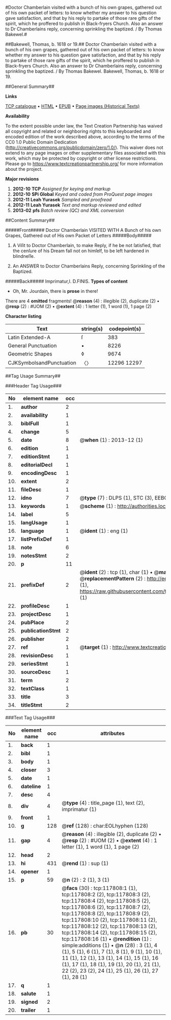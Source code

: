 #Doctor Chamberlain visited with a bunch of his own grapes, gathered out of his own packet of letters: to know whether my answer to his question gave satisfaction, and that by his reply to partake of those rare gifts of the spirit, which he proffered to publish in Black-fryers Church. Also an answer to Dr Chamberlains reply, concerning sprinkling the baptized. / By Thomas Bakewel.#

##Bakewell, Thomas, b. 1618 or 19.##
Doctor Chamberlain visited with a bunch of his own grapes, gathered out of his own packet of letters: to know whether my answer to his question gave satisfaction, and that by his reply to partake of those rare gifts of the spirit, which he proffered to publish in Black-fryers Church. Also an answer to Dr Chamberlains reply, concerning sprinkling the baptized. / By Thomas Bakewel.
Bakewell, Thomas, b. 1618 or 19.

##General Summary##

**Links**

[TCP catalogue](http://www.ota.ox.ac.uk/tcp/)  • 
[HTML](http://tei.it.ox.ac.uk/tcp/Texts-HTML/free/A77/A77749.html)  • 
[EPUB](http://tei.it.ox.ac.uk/tcp/Texts-EPUB/free/A77/A77749.epub) • 
[Page images (Historical Texts)](https://historicaltexts.jisc.ac.uk/eebo-99865563e)

**Availability**

To the extent possible under law, the Text Creation Partnership has waived all copyright and related or neighboring rights to this keyboarded and encoded edition of the work described above, according to the terms of the CC0 1.0 Public Domain Dedication (http://creativecommons.org/publicdomain/zero/1.0/). This waiver does not extend to any page images or other supplementary files associated with this work, which may be protected by copyright or other license restrictions. Please go to https://www.textcreationpartnership.org/ for more information about the project.

**Major revisions**

1. __2012-10__ __TCP__ *Assigned for keying and markup*
1. __2012-10__ __SPi Global__ *Keyed and coded from ProQuest page images*
1. __2012-11__ __Leah Yurasek__ *Sampled and proofread*
1. __2012-11__ __Leah Yurasek__ *Text and markup reviewed and edited*
1. __2013-02__ __pfs__ *Batch review (QC) and XML conversion*

##Content Summary##

#####Front#####
Doctor Chamberlain VISITED WITH A Bunch of his own Grapes, Gathered out of His own Packet of Letters
#####Body#####

1. A Viſit to Doctor Chamberlain, to make Reply, if he be not ſatisfied, that the cenſure of his Dream fall not on himſelf, to be left hardened in blindneſſe.

1. An ANSWER to Doctor Chamberlains Reply, concerning Sprinkling of the Baptized.

#####Back#####
Imprimatur,I. D.FINIS.
**Types of content**

  * Oh, Mr. Jourdain, there is **prose** in there!

There are 4 **omitted** fragments! 
 @__reason__ (4) : illegible (2), duplicate (2)  •  @__resp__ (2) : #UOM (2)  •  @__extent__ (4) : 1 letter (1), 1 word (1), 1 page (2)

**Character listing**


|Text|string(s)|codepoint(s)|
|---|---|---|
|Latin Extended-A|ſ|383|
|General Punctuation|•|8226|
|Geometric Shapes|◊|9674|
|CJKSymbolsandPunctuation|〈〉|12296 12297|

##Tag Usage Summary##

###Header Tag Usage###

|No|element name|occ|attributes|
|---|---|---|---|
|1.|__author__|2||
|2.|__availability__|1||
|3.|__biblFull__|1||
|4.|__change__|5||
|5.|__date__|8| @__when__ (1) : 2013-12 (1)|
|6.|__edition__|1||
|7.|__editionStmt__|1||
|8.|__editorialDecl__|1||
|9.|__encodingDesc__|1||
|10.|__extent__|2||
|11.|__fileDesc__|1||
|12.|__idno__|7| @__type__ (7) : DLPS (1), STC (3), EEBO-CITATION (1), PROQUEST (1), VID (1)|
|13.|__keywords__|1| @__scheme__ (1) : http://authorities.loc.gov/ (1)|
|14.|__label__|5||
|15.|__langUsage__|1||
|16.|__language__|1| @__ident__ (1) : eng (1)|
|17.|__listPrefixDef__|1||
|18.|__note__|6||
|19.|__notesStmt__|2||
|20.|__p__|11||
|21.|__prefixDef__|2| @__ident__ (2) : tcp (1), char (1)  •  @__matchPattern__ (2) : ([0-9\-]+):([0-9IVX]+) (1), (.+) (1)  •  @__replacementPattern__ (2) : http://eebo.chadwyck.com/downloadtiff?vid=$1&page=$2 (1), https://raw.githubusercontent.com/textcreationpartnership/Texts/master/tcpchars.xml#$1 (1)|
|22.|__profileDesc__|1||
|23.|__projectDesc__|1||
|24.|__pubPlace__|2||
|25.|__publicationStmt__|2||
|26.|__publisher__|2||
|27.|__ref__|1| @__target__ (1) : http://www.textcreationpartnership.org/docs/. (1)|
|28.|__revisionDesc__|1||
|29.|__seriesStmt__|1||
|30.|__sourceDesc__|1||
|31.|__term__|2||
|32.|__textClass__|1||
|33.|__title__|3||
|34.|__titleStmt__|2||


###Text Tag Usage###

|No|element name|occ|attributes|
|---|---|---|---|
|1.|__back__|1||
|2.|__bibl__|1||
|3.|__body__|1||
|4.|__closer__|3||
|5.|__date__|1||
|6.|__dateline__|1||
|7.|__desc__|4||
|8.|__div__|4| @__type__ (4) : title_page (1), text (2), imprimatur (1)|
|9.|__front__|1||
|10.|__g__|128| @__ref__ (128) : char:EOLhyphen (128)|
|11.|__gap__|4| @__reason__ (4) : illegible (2), duplicate (2)  •  @__resp__ (2) : #UOM (2)  •  @__extent__ (4) : 1 letter (1), 1 word (1), 1 page (2)|
|12.|__head__|2||
|13.|__hi__|431| @__rend__ (1) : sup (1)|
|14.|__opener__|1||
|15.|__p__|59| @__n__ (2) : 2 (1), 3 (1)|
|16.|__pb__|30| @__facs__ (30) : tcp:117808:1 (1), tcp:117808:2 (2), tcp:117808:3 (2), tcp:117808:4 (2), tcp:117808:5 (2), tcp:117808:6 (2), tcp:117808:7 (2), tcp:117808:8 (2), tcp:117808:9 (2), tcp:117808:10 (2), tcp:117808:11 (2), tcp:117808:12 (2), tcp:117808:13 (2), tcp:117808:14 (2), tcp:117808:15 (2), tcp:117808:16 (1)  •  @__rendition__ (1) : simple:additions (1)  •  @__n__ (28) : 3 (1), 4 (1), 5 (1), 6 (1), 7 (1), 8 (1), 9 (1), 10 (1), 11 (1), 12 (1), 13 (1), 14 (1), 15 (1), 16 (1), 17 (1), 18 (1), 19 (1), 20 (1), 21 (1), 22 (2), 23 (2), 24 (1), 25 (1), 26 (1), 27 (1), 28 (1)|
|17.|__q__|1||
|18.|__salute__|1||
|19.|__signed__|2||
|20.|__trailer__|1||
